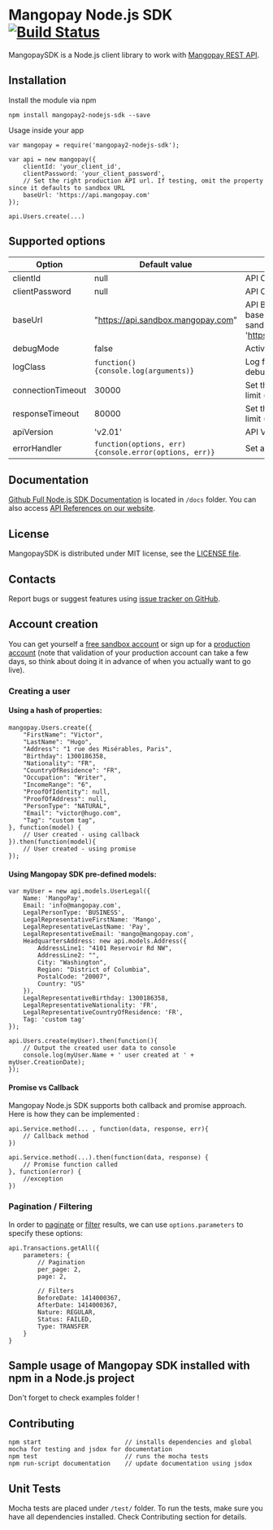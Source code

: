 Mangopay Node.js SDK [![Build Status](https://travis-ci.org/Mangopay/mangopay2-nodejs-sdk.svg?branch=master)](https://travis-ci.org/Mangopay/mangopay2-nodejs-sdk)
=================================================
MangopaySDK is a Node.js client library to work with [Mangopay REST API](http://docs.mangopay.com/api-references/).


Installation
-------------------------------------------------
Install the module via npm

    npm install mangopay2-nodejs-sdk --save

Usage inside your app

    var mangopay = require('mangopay2-nodejs-sdk');
    
    var api = new mangopay({
        clientId: 'your_client_id',
        clientPassword: 'your_client_password',
        // Set the right production API url. If testing, omit the property since it defaults to sandbox URL
        baseUrl: 'https://api.mangopay.com' 
    });
    
    api.Users.create(...)
    
Supported options
-------------------------------------------------
| Option    | Default value | Description |
| --------  | -----------   | ----------- |
|clientId   |null      | API Client Id|
|clientPassword|null| API Client Password|
|baseUrl|"https://api.sandbox.mangopay.com"| API Base URL. The fault base value points to sandbox. Production is 'https://api.mangopay.com'|
|debugMode|false| Active debugging|
|logClass|```function() {console.log(arguments)}```|Log function to be used for debug|
|connectionTimeout|30000|Set the connection timeout limit (in milliseconds)|
|responseTimeout|80000|Set the response timeout limit (in milliseconds)|
|apiVersion|'v2.01'|API Version|
|errorHandler|```function(options, err) {console.error(options, err)}```|Set a custom error handler
    
Documentation
-------------------------------------------------
[Github Full Node.js SDK Documentation](docs/README.md) is located in ``/docs`` folder. 
You can also access [API References on our website](https://docs.mangopay.com/api-references/).

License
-------------------------------------------------
MangopaySDK is distributed under MIT license, see the [LICENSE file](LICENSE).

Contacts
-------------------------------------------------
Report bugs or suggest features using
[issue tracker on GitHub](https://github.com/Mangopay/mangopay2-nodejs-sdk/issues).

Account creation
-------------------------------------------------
You can get yourself a [free sandbox account](https://www.mangopay.com/signup/create-sandbox/) or sign up for a 
[production account](https://www.mangopay.com/signup/production-account/) (note that validation of your production 
account can take a few days, so think about doing it in advance of when you actually want to go live).
    
### Creating a user

#### Using a hash of properties:

    mangopay.Users.create({
        "FirstName": "Victor",
        "LastName": "Hugo",
        "Address": "1 rue des Misérables, Paris",
        "Birthday": 1300186358, 
        "Nationality": "FR",
        "CountryOfResidence": "FR",
        "Occupation": "Writer", 
        "IncomeRange": "6", 
        "ProofOfIdentity": null,
        "ProofOfAddress": null, 
        "PersonType": "NATURAL", 
        "Email": "victor@hugo.com", 
        "Tag": "custom tag",
    }, function(model) {
        // User created - using callback
    }).then(function(model){ 
        // User created - using promise
    });
    
#### Using Mangopay SDK pre-defined models:

    var myUser = new api.models.UserLegal({
        Name: 'MangoPay',
        Email: 'info@mangopay.com',
        LegalPersonType: 'BUSINESS',
        LegalRepresentativeFirstName: 'Mango',
        LegalRepresentativeLastName: 'Pay',
        LegalRepresentativeEmail: 'mango@mangopay.com',
        HeadquartersAddress: new api.models.Address({
            AddressLine1: "4101 Reservoir Rd NW",
            AddressLine2: "",
            City: "Washington",
            Region: "District of Columbia",
            PostalCode: "20007",
            Country: "US"
        }),
        LegalRepresentativeBirthday: 1300186358,
        LegalRepresentativeNationality: 'FR',
        LegalRepresentativeCountryOfResidence: 'FR',
        Tag: 'custom tag'
    });
    
    api.Users.create(myUser).then(function(){
        // Output the created user data to console
        console.log(myUser.Name + ' user created at ' + myUser.CreationDate);
    });

#### Promise vs Callback
Mangopay Node.js SDK supports both callback and promise approach. 
Here is how they can be implemented :

    api.Service.method(... , function(data, response, err){
        // Callback method
    })
    
    api.Service.method(...).then(function(data, response) {
        // Promise function called
    }, function(error) {
        //exception
    })

    
### Pagination / Filtering
In order to [paginate](https://docs.mangopay.com/api-references/pagination/) or [filter](https://docs.mangopay.com/api-references/sort-lists/) results,
we can use ``options.parameters`` to specify these options:

    api.Transactions.getAll({
        parameters: {
            // Pagination
            per_page: 2,
            page: 2,
            
            // Filters
            BeforeDate: 1414000367,
            AfterDate: 1414000367,
            Nature: REGULAR,
            Status: FAILED,
            Type: TRANSFER
        }
    }


Sample usage of Mangopay SDK installed with npm in a Node.js project
-------------------------------------------------
Don't forget to check examples folder !

Contributing
-------------------------------------------------
    npm start                       // installs dependencies and global mocha for testing and jsdox for documentation
    npm test                        // runs the mocha tests
    npm run-script documentation    // update documentation using jsdox
    
Unit Tests
-------------------------------------------------
Mocha tests are placed under ``/test/`` folder. To run the tests, make sure you have all dependencies installed.
Check Contributing section for details.
